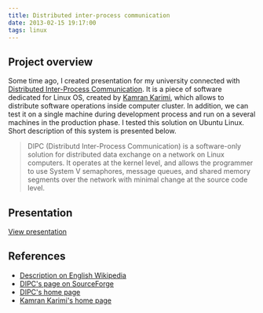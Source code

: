 ```yaml
---
title: Distributed inter-process communication
date: 2013-02-15 19:17:00
tags: linux
---
```


Project overview
----------------

Some time ago, I created presentation for my university connected with [Distributed Inter-Process Communication](http://en.wikipedia.org/wiki/Distributed_Inter-Process_Communication). It is a piece of software dedicated for Linux OS, created by [Kamran Karimi](http://dipc.kamran-karimi.com/), which allows to distribute software operations inside computer cluster. In addition, we can test it on a single machine during development process and run on a several machines in the production phase. I tested this solution on Ubuntu Linux. Short description of this system is presented below.

> DIPC (Distributd Inter-Process Communication) is a software-only solution for distributed data exchange on a network on Linux computers. It operates at the kernel level, and allows the programmer to use System V semaphores, message queues, and shared memory segments over the network with minimal change at the source code level.

Presentation
------------

[View presentation](https://prezi.com/ebuqmgv7eiy4/distributed-inter-process-communication/)

References
----------

*   [Description on English Wikipedia](http://en.wikipedia.org/wiki/Distributed_Inter-Process_Communication)
*   [DIPC's page on SourceForge](http://sourceforge.net/projects/dipc-2/)
*   [DIPC's home page](http://dipc.kamran-karimi.com/)
*   [Kamran Karimi's home page](http://kamran-karimi.com/)
